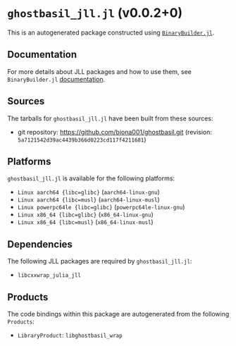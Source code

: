# `ghostbasil_jll.jl` (v0.0.2+0)

This is an autogenerated package constructed using [`BinaryBuilder.jl`](https://github.com/JuliaPackaging/BinaryBuilder.jl).

## Documentation

For more details about JLL packages and how to use them, see `BinaryBuilder.jl` [documentation](https://docs.binarybuilder.org/stable/jll/).

## Sources

The tarballs for `ghostbasil_jll.jl` have been built from these sources:

* git repository: https://github.com/biona001/ghostbasil.git (revision: `5a7121542d39ac4439b366d0223cd117f4211681`)

## Platforms

`ghostbasil_jll.jl` is available for the following platforms:

* `Linux aarch64 {libc=glibc}` (`aarch64-linux-gnu`)
* `Linux aarch64 {libc=musl}` (`aarch64-linux-musl`)
* `Linux powerpc64le {libc=glibc}` (`powerpc64le-linux-gnu`)
* `Linux x86_64 {libc=glibc}` (`x86_64-linux-gnu`)
* `Linux x86_64 {libc=musl}` (`x86_64-linux-musl`)

## Dependencies

The following JLL packages are required by `ghostbasil_jll.jl`:

* `libcxxwrap_julia_jll`

## Products

The code bindings within this package are autogenerated from the following `Products`:

* `LibraryProduct`: `libghostbasil_wrap`
